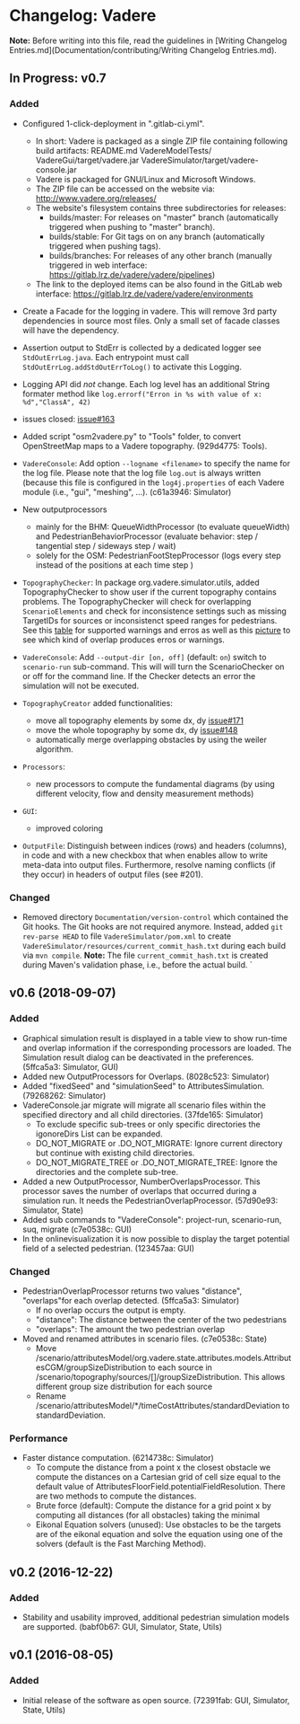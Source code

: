# Changelog: Vadere

**Note:** Before writing into this file, read the guidelines in [Writing Changelog Entries.md](Documentation/contributing/Writing Changelog Entries.md).

## In Progress: v0.7

### Added

- Configured 1-click-deployment in ".gitlab-ci.yml".
  * In short: Vadere is packaged as a single ZIP file containing following build artifacts: README.md VadereModelTests/ VadereGui/target/vadere.jar VadereSimulator/target/vadere-console.jar
  * Vadere is packaged for GNU/Linux and Microsoft Windows.
  * The ZIP file can be accessed on the website via: http://www.vadere.org/releases/
  * The website's filesystem contains three subdirectories for releases:
    - builds/master: For releases on "master" branch (automatically triggered when pushing to "master" branch).
    - builds/stable: For Git tags on on any branch (automatically triggered when pushing tags).
    - builds/branches: For releases of any other branch (manually triggered in web interface: https://gitlab.lrz.de/vadere/vadere/pipelines)
  * The link to the deployed items can be also found in the GitLab web interface: https://gitlab.lrz.de/vadere/vadere/environments
- Create a Facade for the logging in vadere. This will remove 3rd party
  dependencies in source most files. Only a small set of facade classes
  will have the dependency.
- Assertion output to StdErr is collected by a dedicated logger see `StdOutErrLog.java`.
  Each entrypoint must call `StdOutErrLog.addStdOutErrToLog()` to activate this
  Logging.
- Logging API did *not* change. Each log level has an additional String formater
  method like `log.errorf("Erron in %s with value of x: %d","ClassA", 42)`
- issues closed: [issue#163](https://gitlab.lrz.de/vadere/vadere/issues/163)

- Added script "osm2vadere.py" to "Tools" folder, to convert OpenStreetMap maps to a Vadere topography. (929d4775: Tools).
- `VadereConsole`: Add option `--logname <filename>` to specify the name for the log file.
  Please note that the log file `log.out` is always written (because this file is configured
  in the `log4j.properties` of each Vadere module (i.e., "gui", "meshing", ...). (c61a3946: Simulator)
- New outputprocessors 
  * mainly for the BHM: QueueWidthProcessor (to evaluate queueWidth) and PedestrianBehaviorProcessor (evaluate behavior: step / tangential step / sideways step / wait)
  * solely for the OSM: PedestrianFootStepProcessor (logs every step instead of the positions at each time step )

- `TopographyChecker`: In package org.vadere.simulator.utils, added TopographyChecker to show
  user if the current topography contains problems. The  TopographyChecker
  will check for overlapping `ScenarioElements` and check for inconsistence
  settings such as missing  TargetIDs for sources or inconsistenct speed ranges
  for pedestrians. See this
  [table](Documentation/changelLogImages/TopographyCheckerMessages.md) for
  supported warnings and erros as well as this
  [picture](Documentation/changelLogImages/TopographyChecker.png) to see which
  kind of overlap produces erros or warnings.
- `VadereConsole`: Add `--output-dir [on, off]` (default: `on`) switch to  `scenario-run`
  sub-command. This will will turn the ScenarioChecker on or off for the command
  line. If the Checker detects an error  the simulation will not be executed.

- `TopographyCreator` added functionalities:
    - move all topography elements by some dx, dy [issue#171](https://gitlab.lrz.de/vadere/vadere/issues/171)
    - move the whole topography by some dx, dy [issue#148](https://gitlab.lrz.de/vadere/vadere/issues/148)
    - automatically merge overlapping obstacles by using the weiler algorithm.

- `Processors`:
    - new processors to compute the fundamental diagrams (by using different velocity, flow and density measurement methods)

- `GUI`:
    - improved coloring

- `OutputFile`: Distinguish between indices (rows) and headers (columns), in code and with a new checkbox that when enables allow to write meta-data into output files. Furthermore, resolve naming conflicts (if they occur) in headers of output files (see #201). 

### Changed

- Removed directory `Documentation/version-control` which contained the Git hooks. The Git hooks are not required anymore. Instead, added `git rev-parse HEAD` to file `VadereSimulator/pom.xml` to create `VadereSimulator/resources/current_commit_hash.txt` during each build via `mvn compile`.
  **Note:** The file `current_commit_hash.txt` is created during Maven's validation phase, i.e., before the actual build.
`


## v0.6 (2018-09-07)

### Added

- Graphical simulation result is displayed in a table view to show run-time and overlap information if the corresponding processors are loaded. The Simulation result dialog can be deactivated in the preferences. (5ffca5a3: Simulator, GUI)
- Added new OutputProcessors for Overlaps. (8028c523: Simulator)
- Added "fixedSeed" and "simulationSeed" to AttributesSimulation. (79268262: Simulator)
- VadereConsole.jar migrate will migrate all scenario files within the specified directory and all child directories. (37fde165: Simulator)
  * To exclude specific sub-trees or only specific directories the igonoreDirs List can be expanded.
  * DO_NOT_MIGRATE or .DO_NOT_MIGRATE: Ignore current directory but continue with existing child directories.
  * DO_NOT_MIGRATE_TREE or .DO_NOT_MIGRATE_TREE: Ignore the directories and the complete sub-tree.
- Added a new OutputProcessor, NumberOverlapsProcessor. This processor saves the number of overlaps that occurred during a simulation run. It needs the PedestrianOverlapProcessor. (57d90e93: Simulator, State)
- Added sub commands to "VadereConsole": project-run, scenario-run, suq, migrate (c7e0538c: GUI)
- In the onlinevisualization it is now possible to display the target potential field of a selected pedestrian. (123457aa: GUI)

### Changed

- PedestrianOverlapProcessor returns two values "distance", "overlaps"for each overlap detected. (5ffca5a3: Simulator)
  * If no overlap occurs the output is empty.
  * "distance": The distance between the center of the two pedestrians
  * "overlaps": The amount the two pedestrian overlap
- Moved and renamed attributes in scenario files. (c7e0538c: State)
  * Move /scenario/attributesModel/org.vadere.state.attributes.models.AttributesCGM/groupSizeDistribution to each source in /scenario/topography/sources/[]/groupSizeDistribution. This allows different group size distribution for each source
  * Rename /scenario/attributesModel/*/timeCostAttributes/standardDeviation to standardDeviation.

### Performance

- Faster distance computation. (6214738c: Simulator)
  * To compute the distance from a point x the closest obstacle we compute the distances on a Cartesian grid of cell size equal to the default value of AttributesFloorField.potentialFieldResolution. There are two methods to compute the distances.
  * Brute force (default): Compute the distance for a grid point x by computing all distances (for all obstacles) taking the minimal
  * Eikonal Equation solvers (unused): Use obstacles to be the targets are of the eikonal equation and solve the equation using one of the solvers (default is the Fast Marching Method).

## v0.2 (2016-12-22)

### Added

- Stability and usability improved, additional pedestrian simulation models are supported. (babf0b67: GUI, Simulator, State, Utils)

## v0.1 (2016-08-05)

### Added

- Initial release of the software as open source. (72391fab: GUI, Simulator, State, Utils)

